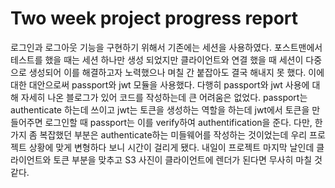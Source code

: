# Two week project progress report

로그인과 로그아웃 기능을 구현하기 위해서 기존에는 세션을 사용하였다. 포스트맨에서 테스트를 했을 때는 세션 하나만 생성 되었지만 클라이언트와 연결 했을 때 세션이 다중으로 생성되어 이를 해결하고자 노력했으나 며칠 간 붙잡아도 결국 해내지 못 했다. 이에 대한 대안으로써 passport와 jwt 모듈을 사용했다. 다행히 passport와 jwt 사용에 대해 자세히 나온 블로그가 있어 코드를 작성하는데 큰 어려움은 없었다. passport는 authenticate 하는데 쓰이고 jwt는 토큰을 생성하는 역할을 하는데 jwt에서 토큰을 만들어주면 로그인할 때 passport는 이를 verify하여 authentification을 준다. 다만, 한 가지 좀 복잡했던 부분은 authenticate하는 미들웨어를 작성하는 것이었는데 우리 프로젝트 상황에 맞게 변형하다 보니 시간이 걸리게 됐다. 내일이 프로젝트 마지막 날인데 클라이언트와 토큰 부분을 맞추고 S3 사진이 클라이언트에 렌더가 된다면 무사히 마칠 것 같다.